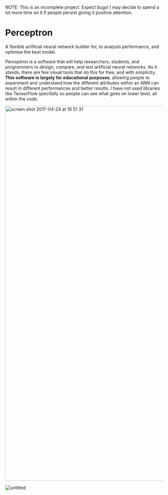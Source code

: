  NOTE: This is an incomplete project. Expect bugs! I may decide to spend a lot more time on it if people persist giving it positive attention.

# Perceptron
A flexible artificial neural network builder for, to analysis performance, and optimise the best model. 

Perceptron is a software that will help researchers, students, and programmers to
design, compare, and test artificial neural networks. As it stands, there are few visual
tools that do this for free, and with simplicity.
<b>This software is largely for educational purposes</b>, allowing people to experiment
and understand how the different attributes within an ANN can result in
different performances and better results. I have not used libraries like TensorFlow specifally so people
can see what goes on lower level, all within the code. 

<img width="1198" alt="screen shot 2017-04-24 at 16 51 31" src="https://cloud.githubusercontent.com/assets/7353547/25346693/3e65913a-2910-11e7-8f58-5904543c2edf.png">


![untitled](https://cloud.githubusercontent.com/assets/7353547/25346609/effb5106-290f-11e7-8426-788a10fd4e2f.png)
